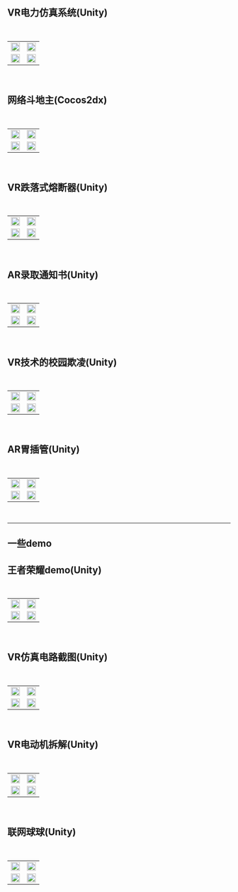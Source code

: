 
<table border="0">   
  <h2>VR电力仿真系统(Unity)</h2> 
  <tr>
    <td width="50%">    
      <img src="/VR电力系统/01.png" width="100%">      
    </td>
    <td width="50%">
      <img src="/VR电力系统/02.png" width="100%">      
    </td></br>
  </tr>
  <tr>
    <td width="50%">
      <img src="/跌落式熔断器/03.png" width="100%">      
    </td>
    <td width="50%">
      <img src="/VR电力系统/04.png" width="100%">      
    </td>
  </tr>
</table></br>

<table border="0">   
  <h2>网络斗地主(Cocos2dx)</h2> 
  <tr>
    <td width="50%">    
      <img src="/网络斗地主/01.png" width="100%">      
    </td>
    <td width="50%">
      <img src="/网络斗地主/02.png" width="100%">      
    </td></br>
  </tr>
  <tr>
    <td width="50%">
      <img src="/网络斗地主/03.png" width="100%">      
    </td>
    <td width="50%">
      <img src="/网络斗地主/04.png" width="100%">      
    </td>
  </tr>
</table></br>

<table border="0">   
  <h2>VR跌落式熔断器(Unity)</h2> 
  <tr>
    <td width="50%">    
      <img src="/跌落式熔断器/01.png" width="100%">      
    </td>
    <td width="50%">
      <img src="/跌落式熔断器/02.png" width="100%">      
    </td></br>
  </tr>
  <tr>
    <td width="50%">
      <img src="/跌落式熔断器/03.png" width="100%">      
    </td>
    <td width="50%">
      <img src="/跌落式熔断器/04.png" width="100%">      
    </td>
  </tr>
</table></br>

<table border="0">   
  <h2>AR录取通知书(Unity)</h2> 
  <tr>
    <td width="50%">    
      <img src="/AR录取通知书/01.png" width="100%">      
    </td>
    <td width="50%">
      <img src="/AR录取通知书/02.png" width="100%">      
    </td></br>
  </tr>
  <tr>
    <td width="50%">
      <img src="/AR录取通知书/03.png" width="100%">      
    </td>
    <td width="50%">
      <img src="/AR录取通知书/04.png" width="100%">      
    </td>
  </tr>
</table></br>

<table border="0">   
  <h2>VR技术的校园欺凌(Unity)</h2> 
  <tr>
    <td width="50%">    
      <img src="/VR校园欺凌/01.png" width="100%">      
    </td>
    <td width="50%">
      <img src="/VR校园欺凌/02.png" width="100%">      
    </td></br>
  </tr>
  <tr>
    <td width="50%">
      <img src="/VR校园欺凌/03.png" width="100%">      
    </td>
    <td width="50%">
      <img src="/VR校园欺凌/04.png" width="100%">      
    </td>
  </tr>
</table></br>

<table border="0">   
  <h2>AR胃插管(Unity)</h2> 
  <tr>
    <td width="50%">    
      <img src="/胃插管/01.png" width="100%">      
    </td>
    <td width="50%">
      <img src="/胃插管/02.png" width="100%">      
    </td></br>
  </tr>
  <tr>
    <td width="50%">
      <img src="/胃插管/03.png" width="100%">      
    </td>
    <td width="50%">
      <img src="/胃插管/04.png" width="100%">      
    </td>
  </tr>
</table></br>

****
<h2>一些demo</h2> 
<table border="0">   
  <h2>王者荣耀demo(Unity)</h2> 
  <tr>
    <td width="50%">    
      <img src="/王者荣耀demo/01.png" width="100%">      
    </td>
    <td width="50%">
      <img src="/王者荣耀demo/02.png" width="100%">      
    </td></br>
  </tr>
  <tr>
    <td width="50%">
      <img src="/王者荣耀demo/03.png" width="100%">      
    </td>
    <td width="50%">
      <img src="/王者荣耀demo/04.png" width="100%">      
    </td>
  </tr>
</table></br>

<table border="0">   
  <h2>VR仿真电路截图(Unity)</h2> 
  <tr>
    <td width="50%">    
      <img src="/仿真电路截图/01.png" width="100%">      
    </td>
    <td width="50%">
      <img src="/仿真电路截图/02.png" width="100%">      
    </td></br>
  </tr>
  <tr>
    <td width="50%">
      <img src="/仿真电路截图/03.png" width="100%">      
    </td>
    <td width="50%">
      <img src="/仿真电路截图/04.png" width="100%">      
    </td>
  </tr>
</table></br>

<table border="0">   
  <h2>VR电动机拆解(Unity)</h2> 
  <tr>
    <td width="50%">    
      <img src="/电动机拆解/01.png" width="100%">      
    </td>
    <td width="50%">
      <img src="/电动机拆解/02.png" width="100%">      
    </td></br>
  </tr>
  <tr>
    <td width="50%">
      <img src="/电动机拆解/03.png" width="100%">      
    </td>
    <td width="50%">
      <img src="/电动机拆解/04.png" width="100%">      
    </td>
  </tr>
</table></br>

<table border="0">   
  <h2>联网球球(Unity)</h2> 
  <tr>
    <td width="50%">    
      <img src="/联网球球/01.png" width="100%">      
    </td>
    <td width="50%">
      <img src="/联网球球/02.png" width="100%">      
    </td></br>
  </tr>
  <tr>
    <td width="50%">
      <img src="/联网球球/03.png" width="100%">      
    </td>
    <td width="50%">
      <img src="/联网球球/04.png" width="100%">      
    </td>
  </tr>
</table></br>
